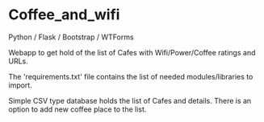 # Coffee_and_wifi

Python / Flask / Bootstrap / WTForms

Webapp to get hold of the list of Cafes with Wifi/Power/Coffee ratings and URLs.

The 'requirements.txt' file contains the list of needed modules/libraries to import.

Simple CSV type database holds the list of Cafes and details. There is an option to add new coffee place to the list.
